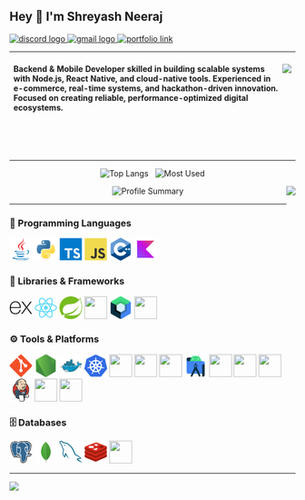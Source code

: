 <h2>Hey 👋 I'm Shreyash Neeraj</h2>

<div align="left">
  <a href="https://discord.gg/MMvZJ9vf">
    <img src="https://img.shields.io/static/v1?message=Discord&logo=discord&label=&color=5865F2&logoColor=white&style=for-the-badge" height="35" alt="discord logo" />
  </a>
  <a href="mailto:shreyashn.dev@gmail.com">
    <img src="https://img.shields.io/static/v1?message=Gmail&logo=gmail&label=&color=D14836&logoColor=white&style=for-the-badge" height="35" alt="gmail logo" />
  </a>
  <a href="https://portfolio-tech-nu.vercel.app/">
    <img src="https://img.shields.io/static/v1?message=Portfolio&logo=linktree&label=&color=39E09B&logoColor=white&style=for-the-badge" height="35" alt="portfolio link" />
  </a>
</div>

<table>
  <tr>
    <td>
      <div>
        <img align="right" height="160" src="https://i.imgur.com/4ASafy0.gif" />
        <h4>
          Backend & Mobile Developer skilled in building scalable systems with Node.js, React Native, and cloud-native tools. 
          Experienced in e-commerce, real-time systems, and hackathon-driven innovation. 
          Focused on creating reliable, performance-optimized digital ecosystems.
        </h4>
      </div>
    </td>
  </tr>
  <tr>
    <td>
      <div>
      </div>
    </td>
  </tr>
</table>

<p align="center">
  <img src="http://github-profile-summary-cards.vercel.app/api/cards/repos-per-language?username=shreyashsri79&theme=swift" alt="Top Langs" />
  &nbsp;
  <img src="http://github-profile-summary-cards.vercel.app/api/cards/most-commit-language?username=shreyashsri79&theme=swift" alt="Most Used" />
</p>
<p align="center">
  <img src="http://github-profile-summary-cards.vercel.app/api/cards/profile-details?username=shreyashsri79&theme=swift" alt="Profile Summary" />
  <img align="right" height="150" src="https://i.imgflip.com/65efzo.gif"  />
</p>

---

<div align="left">
  <h3>🧠 Programming Languages</h3>
  <p>
    <img src="https://raw.githubusercontent.com/devicons/devicon/master/icons/java/java-original.svg" width="40" height="40" />
    <img src="https://raw.githubusercontent.com/devicons/devicon/master/icons/python/python-original.svg" width="40" height="40" />
    <img src="https://raw.githubusercontent.com/devicons/devicon/master/icons/typescript/typescript-original.svg" width="40" height="40" />
    <img src="https://raw.githubusercontent.com/devicons/devicon/master/icons/javascript/javascript-original.svg" width="40" height="40" />
    <img src="https://raw.githubusercontent.com/devicons/devicon/master/icons/cplusplus/cplusplus-original.svg" width="40" height="40" />
    <img src="https://raw.githubusercontent.com/devicons/devicon/master/icons/kotlin/kotlin-original.svg" width="40" height="40" />
  </p>

  <h3>🧩 Libraries & Frameworks</h3>
  <p>
    <img src="https://raw.githubusercontent.com/devicons/devicon/master/icons/express/express-original.svg" width="40" height="40" />
    <img src="https://raw.githubusercontent.com/devicons/devicon/master/icons/react/react-original.svg" width="40" height="40" />
    <img src="https://raw.githubusercontent.com/devicons/devicon/master/icons/spring/spring-original.svg" width="40" height="40" />
    <img src="https://nestjs.com/img/logo-small.svg" width="40" height="40" />
    <img src="https://raw.githubusercontent.com/devicons/devicon/master/icons/jetpackcompose/jetpackcompose-original.svg" width="40" height="40" />
    <img src="https://cdn.worldvectorlogo.com/logos/nextjs-2.svg" width="40" height="40" />
  </p>

  <h3>⚙️ Tools & Platforms</h3>
  <p>
    <img src="https://raw.githubusercontent.com/devicons/devicon/master/icons/git/git-original.svg" width="40" height="40" />
    <img src="https://raw.githubusercontent.com/devicons/devicon/master/icons/nodejs/nodejs-original.svg" width="40" height="40" />
    <img src="https://raw.githubusercontent.com/devicons/devicon/master/icons/docker/docker-original.svg" width="40" height="40" />
    <img src="https://raw.githubusercontent.com/devicons/devicon/master/icons/kubernetes/kubernetes-plain.svg" width="40" height="40" />
    <img src="https://cdn.jsdelivr.net/gh/devicons/devicon@latest/icons/apachekafka/apachekafka-original-wordmark.svg" width="40" height="40"  />
    <img src="https://cdn.worldvectorlogo.com/logos/rabbitmq.svg" width="40" height="40" />
    <img src="https://www.vectorlogo.zone/logos/getpostman/getpostman-icon.svg" width="40" height="40" />
    <img src="https://raw.githubusercontent.com/devicons/devicon/master/icons/androidstudio/androidstudio-original.svg" width="40" height="40" />
    <img src="https://cdn.jsdelivr.net/gh/devicons/devicon@latest/icons/amazonwebservices/amazonwebservices-plain-wordmark.svg" width="40" height="40" />
    <img src="https://upload.wikimedia.org/wikipedia/commons/3/38/Prometheus_software_logo.svg" width="40" height="40" />
    <img src="https://cdn.worldvectorlogo.com/logos/nginx-1.svg" width="40" height="40" />
    <img src="https://raw.githubusercontent.com/devicons/devicon/master/icons/jenkins/jenkins-original.svg" width="40" height="40" />
    <img src="https://github.githubassets.com/images/modules/logos_page/GitHub-Mark.png" width="40" height="40" />
    <img src="https://about.gitlab.com/images/press/logo/png/gitlab-icon-rgb.png" width="40" height="40" />
  </p>

  <h3>🗄️ Databases</h3>
  <p>
    <img src="https://raw.githubusercontent.com/devicons/devicon/master/icons/postgresql/postgresql-original.svg" width="40" height="40" />
    <img src="https://raw.githubusercontent.com/devicons/devicon/master/icons/mongodb/mongodb-original.svg" width="40" height="40" />
    <img src="https://raw.githubusercontent.com/devicons/devicon/master/icons/mysql/mysql-original.svg" width="40" height="40" />
    <img src="https://raw.githubusercontent.com/devicons/devicon/master/icons/redis/redis-original.svg" width="40" height="40" />
    <img src="https://www.vectorlogo.zone/logos/firebase/firebase-icon.svg" width="40" height="40" />
  </p>
</div>

---

<img src = "https://i.pinimg.com/originals/d2/6c/c7/d26cc781b9f4a5a1b1a66bfe71fd4cd0.gif">


<br clear="both">
